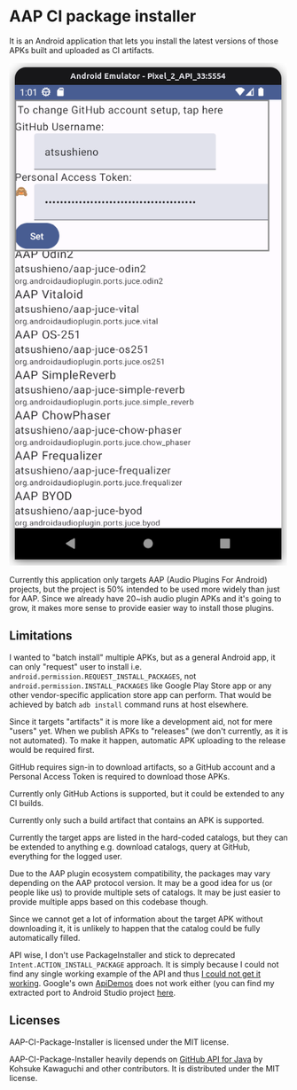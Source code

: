# AAP CI package installer

It is an Android application that lets you install the latest versions of those APKs built and uploaded as CI artifacts.

![AAP-CI-Package-Installer sshot](./docs/images/aap-ci-package-installer.png)

Currently this application only targets AAP (Audio Plugins For Android) projects, but the project is 50% intended to be used more widely than just for AAP. Since we already have 20~ish audio plugin APKs and it's going to grow, it makes more sense to provide easier way to install those plugins.

## Limitations

I wanted to "batch install" multiple APKs, but as a general Android app, it can only "request" user to install i.e. `android.permission.REQUEST_INSTALL_PACKAGES`, not `android.permission.INSTALL_PACKAGES` like Google Play Store app or any other vendor-specific application store app can perform. That would be achieved by batch `adb install` command runs at host elsewhere.

Since it targets "artifacts" it is more like a development aid, not for mere "users" yet. When we publish APKs to "releases" (we don't currently, as it is not automated). To make it happen, automatic APK uploading to the release would be required first.

GitHub requires sign-in to download artifacts, so a GitHub account and a Personal Access Token is required to download those APKs.

Currently only GitHub Actions is supported, but it could be extended to any CI builds.

Currently only such a build artifact that contains an APK is supported.

Currently the target apps are listed in the hard-coded catalogs, but they can be extended to anything e.g. download catalogs, query at GitHub, everything for the logged user.

Due to the AAP plugin ecosystem compatibility, the packages may vary depending on the AAP protocol version. It may be a good idea for us (or people like us) to provide multiple sets of catalogs. It may be just easier to provide multiple apps based on this codebase though.

Since we cannot get a lot of information about the target APK without downloading it, it is unlikely to happen that the catalog could be fully automatically filled.

API wise, I don't use PackageInstaller and stick to deprecated `Intent.ACTION_INSTALL_PACKAGE` approach. It is simply because I could not find any single working example of the API and thus [I could not get it working](https://github.com/atsushieno/aap-ci-package-installer/blob/a41ea213728bd8434da08b04497988cfa4757145/app/src/main/java/dev/atsushieno/cipackageinstaller/AppModel.kt#L73). Google's own [ApiDemos](https://android.googlesource.com/platform/development/+/master/samples/ApiDemos/) does not work either (you can find my extracted port to Android Studio project [here](https://drive.google.com/file/d/1IRGJSTbR2fJzveJjbP6Y9sNynh3tWXIj/view?usp=share_link).

## Licenses

AAP-CI-Package-Installer is licensed under the MIT license.

AAP-CI-Package-Installer heavily depends on [GitHub API for Java](https://github-api.kohsuke.org/) by Kohsuke Kawaguchi and other contributors. It is distributed under the MIT license.
